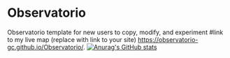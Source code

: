# Observatorio
Observatorio template for new users to copy, modify, and experiment
#link to my live map (replace with link to your site)
https://observatorio-gc.github.io/Observatorio/.
[![Anurag's GitHub stats](https://github-readme-stats.vercel.app/apiObservatorio-GC=anuraghazra)](https://github.com/anuraghazra/github-readme-stats)
